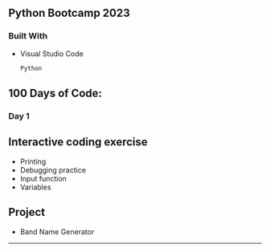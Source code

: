 <!-- ABOUT THE PROJECT -->
## Python Bootcamp 2023

### Built With

* Visual Studio Code
  ```sh
  Python
  ```

## 100 Days of Code:

### Day 1

  ## Interactive coding exercise
   * Printing
   * Debugging practice
   * Input function
   * Variables

  ## Project
   * Band Name Generator
-----